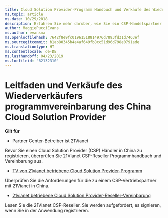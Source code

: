 ```yaml
---
title: Cloud Solution Provider-Programm Handbuch und Verkäufe des Wiederverkäufers-Vertrag (Partner Center im Betrieb über 21Vianet)
ms.topic: article
ms.date: 10/29/2018
description: Erfahren Sie mehr darüber, wie Sie ein CSP-Handelspartner mit 21Vianet in China.
author: MaggiePucciEvans
ms.author: evansma
ms.openlocfilehash: 7642f8e9fc01961518814976d7893fd31d7463ef
ms.sourcegitcommit: b1ab80345b4e4af649fb8cc51d96d798e0791ade
ms.translationtype: HT
ms.contentlocale: de-DE
ms.lasthandoff: 04/23/2019
ms.locfileid: "62132310"
---
```

# <a name="china-cloud-solution-provider-program-guide-and-reseller-agreement"></a>Leitfaden und Verkäufe des Wiederverkäufers programmvereinbarung des China Cloud Solution Provider
**Gilt für**

-   Partner Center-Betreiber ist 21Vianet

Bevor Sie einen Cloud Solution Provider (CSP) Händler in China zu registrieren, überprüfen Sie 21Vianet CSP-Reseller Programmhandbuch und Vereinbarung aus.

-   [TV von 21vianet betriebene Cloud Solution Provider-Programm](https://www.21vbluecloud.com/office365/SolProv_programguide/)

Überprüfen Sie die Anforderungen für die zu einem CSP-Vertriebspartner mit 21Vianet in China.

-   [21vianet betriebene Cloud Solution Provider-Reseller-Vereinbarung](https://www.21vbluecloud.com/office365/ResellerAgr/)

Lesen Sie die 21Vianet CSP-Reseller. Sie werden aufgefordert, es signieren, wenn Sie in der Anwendung registrieren. 

